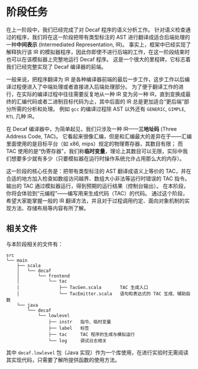 # 阶段任务

在上一阶段中，我们已经完成了对 Decaf 程序的语义分析工作。
针对语义检查通过的程序，我们将在这一阶段把带有类型标注的 AST 进行翻译成适合后端处理的一种**中间表示** (Intermediated Representation, IR)。
事实上，框架中已经实现了解释执行该 IR 的模拟器程序，因此你即使不进行后端的工作，在这一阶段结束时也可以在该模拟器上完整地运行 Decaf 程序。
这是一个很大的里程碑，它标志着我们已经完整实现了 Decaf 编译器的前端。

一般来说，把程序翻译为 IR 是各种编译器前端的最后一步工作，这步工作以后编译过程便进入了中端处理或者直接进入后端处理部分。
为了便于翻译工作的进行，在实际的编译过程中往往需要反复地从一种 IR 变为另一种 IR，直到变换成最终的汇编代码或者二进制目标代码为止，其中后面的 IR 总是更加适合“更后端”部分所需的分析和处理。
例如 `gcc` 的编译过程除 AST 以外还有 `GENERIC`, `GIMPLE`, `RTL` 几种 IR。

在 Decaf 编译器中，为简单起见，我们只涉及一种 IR——**三地址码** (Three Address Code, TAC)。
它看起来很像汇编，但是和汇编最大的差异在于——汇编里面使用的是目标平台（如 x86, mips）规定的物理寄存器，其数目有限；
而 TAC 使用的是“伪寄存器”，我们称**临时变量**，理论上其数目可以无限，实际中我们想要多少就有多少（只要模拟器在运行时操作系统允许占用那么大的内存）。

这一阶段的核心任务是：把带有类型标注的 AST 翻译成语义上等价的 TAC，并在合适的地方加入检查如数组访问越界、数组大小非法等运行时错误的 TAC 指令。
输出的 TAC 通过模拟器运行，得到预期的运行结果（控制台输出）。
在本阶段，你将会体验到“元编程”——编写用来生成代码（TAC）的代码。
通过这个阶段，希望大家能掌握一般的 IR 翻译方法，并且对于过程调用约定、面向对象机制的实现方法、存储布局等内容有所了解。

## 相关文件

与本阶段相关的文件有：

```text
src
└── main
    ├── scala
    │   └── decaf
    │       └── frontend
    │           └── tac
    │               ├── TacGen.scala       TAC 生成入口
    │               └── TacEmitter.scala   语句和表达式的 TAC 生成、辅助函数
    └── java
        └── decaf
            └── lowlevel
                ├── instr   指令、临时变量
                ├── label   标签
                ├── tac     TAC 程序的生成与模拟运行
                └── log     调试日志相关
```

其中 `decaf.lowlevel` 包（Java 实现）作为一个库使用，在进行实验时无需阅读其实现代码，只需要了解所提供函数的使用方法。
